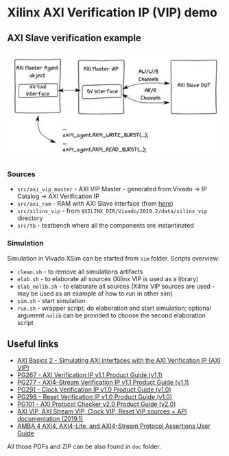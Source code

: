 # Xilinx AXI Verification IP (VIP) demo

## AXI Slave verification example

![tb](tb.png)

### Sources

* ```src/axi_vip_master``` - AXI VIP Master - generated from Vivado -> IP Catalog -> AXI Verification IP
* ```src/axi_ram``` - RAM with AXI Slave interface (from [here](https://github.com/alexforencich/verilog-axi/blob/master/rtl/axi_ram.v))
* ```src/xilinx_vip``` - from ```$XILINX_DIR/Vivado/2019.2/data/xilinx_vip``` directory
* ```src/tb``` - testbench where all the components are instantinated

### Simulation

Simulation in Vivado XSim can be started from ```sim``` folder. Scripts overview:

* ```clean.sh``` - to remove all simulations artifacts
* ```elab.sh``` - to elaborate all sources (Xilinx VIP is used as a library)
* ```elab_nolib.sh``` - to elaborate all sources (Xilinx VIP sources are used - may be used as an example of how to run in other sim)
* ```sim.sh``` - start simulation
* ```run.sh``` - wrapper script; do elaboration and start simulation; optional argument ```nolib``` can be provided to choose the second elaboration script

## Useful links

* [AXI Basics 2 - Simulating AXI interfaces with the AXI Verification IP (AXI VIP)](https://forums.xilinx.com/t5/Design-and-Debug-Techniques-Blog/AXI-Basics-2-Simulating-AXI-interfaces-with-the-AXI-Verification/ba-p/1053935)
* [PG267 - AXI Verification IP v1.1 Product Guide (v1.1)](https://www.xilinx.com/support/documentation/ip_documentation/axi_vip/v1_1/pg267-axi-vip.pdf)
* [PG277 - AXI4-Stream Verification IP v1.1 Product Guide (v1.1)](https://www.xilinx.com/support/documentation/ip_documentation/axi4stream_vip/v1_1/pg277-axi4stream-vip.pdf)
* [PG291 - Clock Verification IP v1.0 Product Guide (v1.0)](https://www.xilinx.com/support/documentation/ip_documentation/clk_vip/v1_0/pg291-clk-vip.pdf)
* [PG298 - Reset Verification IP v1.0 Product Guide (v1.0)](https://www.xilinx.com/support/documentation/ip_documentation/rst_vip/v1_0/pg298-rst-vip.pdf)
* [PG101 - AXI Protocol Checker v2.0 Product Guide (v2.0)](https://www.xilinx.com/support/documentation/ip_documentation/axi_protocol_checker/v2_0/pg101-axi-protocol-checker.pdf)
* [AXI VIP, AXI Stream VIP, Clock VIP, Reset VIP sources + API documentation (2019.1)](https://www.xilinx.com/support/documentation/ip_documentation/xilinx-vip-api-2019-1.zip)
* [AMBA 4 AXI4, AXI4-Lite, and AXI4-Stream Protocol Assertions User Guide](https://developer.arm.com/documentation/dui0534/latest/)


All those PDFs and ZIP can be also found in ```doc``` folder.
